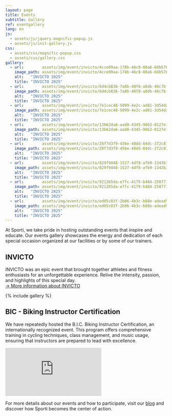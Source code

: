 ```yaml
---
layout: page
title: Events
subtitle: Gallery
ref: eventgallery
lang: en
js:
  - assets/js/jquery.magnific-popup.js
  - assets/js/init-gallery.js
css:
  - assets/css/magnific-popup.css
  - assets/css/gallery.css
gallery:
  - url:        assets/img/event/invicto/4cce09aa-178b-46c8-80a6-68b576b2cffe.jpg
    image_path: assets/img/event/invicto/4cce09aa-178b-46c8-80a6-68b576b2cffe.jpg
    alt:   "INVICTO 2025"
    title: "INVICTO 2025"
  - url:        assets/img/event/invicto/6d4cb836-7a0b-40f8-a8db-40c7bf29060f.jpg
    image_path: assets/img/event/invicto/6d4cb836-7a0b-40f8-a8db-40c7bf29060f.jpg
    alt:   "INVICTO 2025"
    title: "INVICTO 2025"
  - url:        assets/img/event/invicto/7e1cec48-5099-4e2c-ad81-3d54da03421d.jpg
    image_path: assets/img/event/invicto/7e1cec48-5099-4e2c-ad81-3d54da03421d.jpg
    alt:   "INVICTO 2025"
    title: "INVICTO 2025"
  - url:        assets/img/event/invicto/13b62da6-aad8-4345-9662-0127e7c29a7a.JPG
    image_path: assets/img/event/invicto/13b62da6-aad8-4345-9662-0127e7c29a7a.JPG
    alt:   "INVICTO 2025"
    title: "INVICTO 2025"
  - url:        assets/img/event/invicto/28f7d3f9-456e-48dd-84dc-372c879ad932.JPG
    image_path: assets/img/event/invicto/28f7d3f9-456e-48dd-84dc-372c879ad932.JPG
    alt:   "INVICTO 2025"
    title: "INVICTO 2025"
  - url:        assets/img/event/invicto/829f9448-1527-4df8-afb9-1343b33c81d4.JPG
    image_path: assets/img/event/invicto/829f9448-1527-4df8-afb9-1343b33c81d4.JPG
    alt:   "INVICTO 2025"
    title: "INVICTO 2025"
  - url:        assets/img/event/invicto/921265da-e7fc-4179-b484-258771d5b210.JPG
    image_path: assets/img/event/invicto/921265da-e7fc-4179-b484-258771d5b210.JPG
    alt:   "INVICTO 2025"
    title: "INVICTO 2025"
  - url:        assets/img/event/invicto/ed05c03f-2b06-4b3c-b88e-adead9f7c078.JPG
    image_path: assets/img/event/invicto/ed05c03f-2b06-4b3c-b88e-adead9f7c078.JPG
    alt:   "INVICTO 2025"
    title: "INVICTO 2025"
---
```


At Sporti, we take pride in hosting outstanding events that inspire and educate. Our events gallery showcases the energy and dedication of each special occasion organized at our facilities or by some of our trainers.

## INVICTO

INVICTO was an epic event that brought together athletes and fitness enthusiasts for an unforgettable experience. Relive the intensity, passion, and highlights of this special day.  
[→ More information about INVICTO](en/p/events/invicto-2025)

{% include gallery %}

## BIC - Biking Instructor Certification

We have repeatedly hosted the B.I.C. Biking Instructor Certification, an internationally recognized event. This program offers comprehensive training in cycling techniques, class management, and music usage, ensuring that instructors are prepared to lead with excellence.

<div class="video-container">
    <iframe src="https://www.facebook.com/plugins/video.php?height=314&href=https%3A%2F%2Fwww.facebook.com%2Ffibefit%2Fvideos%2F1007769220854628%2F&show_text=false&width=560&t=0" style="border:none;overflow:hidden" scrolling="no" frameborder="0" allowfullscreen="true" allow="autoplay; clipboard-write; encrypted-media; picture-in-picture; web-share" allowFullScreen="true"></iframe>
</div>

For more details about our events and how to participate, visit our [blog](/en) and discover how Sporti becomes the center of action.